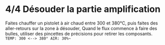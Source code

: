 # 4/4 Désouder la partie amplification
Faites chauffer un pistolet à air chaud entre 300 et 380°C, puis faites des aller-retours sur la zone à désouder,
Quand le flux commence à faire des bulles, utiliser des pincettes de précisions pour retirer les composants.   
`TEMP: 300 <--> 380°
 AIR: 30%~
`